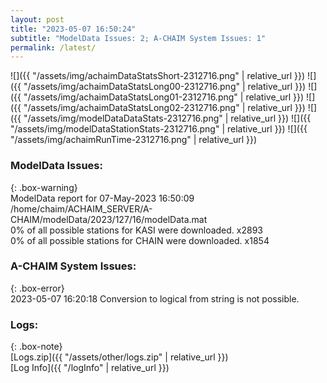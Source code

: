 ```yaml
---
layout: post
title: "2023-05-07 16:50:24"
subtitle: "ModelData Issues: 2; A-CHAIM System Issues: 1"
permalink: /latest/
---
```


![]({{ "/assets/img/achaimDataStatsShort-2312716.png" | relative_url }})
![]({{ "/assets/img/achaimDataStatsLong00-2312716.png" | relative_url }})
![]({{ "/assets/img/achaimDataStatsLong01-2312716.png" | relative_url }})
![]({{ "/assets/img/achaimDataStatsLong02-2312716.png" | relative_url }})
![]({{ "/assets/img/modelDataDataStats-2312716.png" | relative_url }})
![]({{ "/assets/img/modelDataStationStats-2312716.png" | relative_url }})
![]({{ "/assets/img/achaimRunTime-2312716.png" | relative_url }})


### ModelData Issues:  
  
{: .box-warning}  
 ModelData report for 07-May-2023 16:50:09   
 /home/chaim/ACHAIM_SERVER/A-CHAIM/modelData/2023/127/16/modelData.mat   
 0% of all possible stations for KASI were downloaded. x2893   
 0% of all possible stations for CHAIN were downloaded. x1854   
  
### A-CHAIM System Issues:  
  
{: .box-error}  
2023-05-07 16:20:18 Conversion to logical from string is not possible.  

### Logs:  
  
{: .box-note}  
[Logs.zip]({{ "/assets/other/logs.zip" | relative_url }})  
[Log Info]({{ "/logInfo" | relative_url }})  
